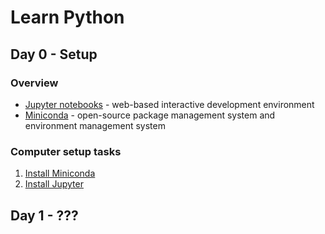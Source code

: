 # Learn Python

## Day 0 - Setup

### Overview

* [Jupyter notebooks](https://jupyter.org/) - web-based interactive development environment
* [Miniconda](https://docs.conda.io/en/latest/miniconda.html) - open-source package management system and environment management system

### Computer setup tasks

1. [Install Miniconda](https://conda.io/projects/conda/en/latest/user-guide/install/macos.html)
1. [Install Jupyter](https://jupyter.org/install) 

## Day 1 - ???


